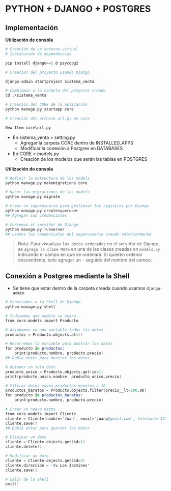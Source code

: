 # PYTHON + DJANGO + POSTGRES

## Implementación

__Utilización de consola__ 

```s
# Creación de un entorno virtual
# Instalación de dependencias

pip install django==5.0 psycopg2

# Creación del proyecto usando Django

django-admin startproject sistema_venta

# Cambiamos a la carpeta del proyecto creado
cd .\sistema_venta

# Creación del CORE de la aplicación
python manage.py startapp core

# Creación del archivo url.py en core

New-Item core\url.py

```

- En sistema_venta > setting.py
  - Agregar la carpeta CORE dentro de INSTALLED_APPS
  - Modificar la conexión a Postgres en DATABASES
- En CORE > models.py
  - Creación de los modelos que serán las tablas en POSTGRES

__Utilización de consola__ 

```s
# Definir la estructura de los models
python manage.py makemigrations core

# Hacer las migraciones de los models
python manage.py migrate

# Crear un superusuario para gestionar los registros por Django
python manage.py createsuperuser
## Agregan sus credenciales

# Corremos el servidor de Django
python manage.py runserver
## usamos las credenciales del superusuario creado anteriormente

```

> Nota: Para visualizar `los datos ordenados` en el servidor de Django, se `agrega la clase Meta` en una de las clases creadas en `models.py` indicando el campo en que se ordenará. Si quieren ordenar descendente, solo agregar un `-` seguido del nombre del campo.

## Conexión a Postgres mediante la Shell

- Se tiene que estar dentro de la carpeta creada cuando usamos `django-admin`
```s
# Conectamos a la Shell de Django
python manage.py shell

# Indicamos qué modelo se usará 
from core.models import Producto

# Asignamos en una variable todos los datos
productos = Producto.objects.all()

# Recorremos la variable para mostrar los datos
for producto in productos:
    print(producto.nombre, producto.precio)
## Doble enter para mostrar los datos

# Obtener un solo dato
producto_unico = Producto.objects.get(id=1)
print(producto_unico.nombre, producto_unico.precio)

# Filtrar datos cuyos productos menores a 10
productos_baratos = Producto.objects.filter(precio__lt=100.00)
for producto in productos_baratos:
    print(producto.nombre, producto.precio)

# Crear un nuevo datos
from core.models import Cliente
cliente = Cliente(nombre='Juan', email='juanp@gmail.com', telefono='1234560', direccion='ate 123')
cliente.save()
## Doble enter para guardar los datos

# Eliminar un dato
cliente = Cliente.objects.get(id=1)
cliente.delete()

# Modificar un dato
cliente = Cliente.objects.get(id=3)
cliente.direccion = 'Av Los Jazmines'
cliente.save()

# Salir de la shell
exit()
```
